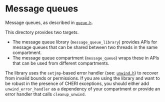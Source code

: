 Message queues
==============

Message queues, as described in [`queue.h`](../../include/queue.h).

This directory provides two targets.

 - The message queue library (`message_queue_library`) provides APIs for message queues that can be shared between two threads in the same compartment.
 - The message queue compartment (`message_queue`) wraps these in APIs that can be used from different compartments.

The library uses the `setjmp`-based error handler (see: [`unwind.h`](../../include/unwind.h)) to recover from invalid bounds or permissions.
If you are using the library and want to be robust in the presence of CHERI exceptions, you should either add `unwind_error_handler` as a dependency of your compartment or provide an error handler that calls `cleanup_unwind`.

